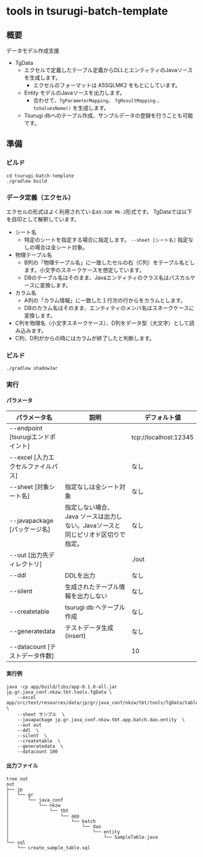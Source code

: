 # tools in tsurugi-batch-template
## 概要
データモデル作成支援

- TgData
  - エクセルで定義したテーブル定義からDLLとエンティティのJavaソースを生成します。
    - エクセルのフォーマットは A5SQLMK2 をもとにしています。
  - Entity モデルのJavaソースを出力します。
    - 合わせて、`TgParameterMapping`、 `TgResultMapping` 、　`toValuesName()` を生成します。
  - Tsurugi dbへのテーブル作成、サンプルデータの登録を行うことも可能です。

## 準備

### ビルド
```shell
cd tsurugi-batch-template
./gradlew build
```

### データ定義（エクセル）
エクセルの形式はよく利用されている`A5:SQK Mk-2`形式です。
TgDataでは以下を目印として解釈しています。
- シート名
  - 特定のシートを指定する場合に指定します。 `--sheet [シート名]` 指定なしの場合は全シート対象。
- 物理テーブル名
  - B列の「物理テーブル名」に一致したセルの右（C列）をテーブル名とします。小文字のスネークケースを想定しています。
  - DBのテーブル名はそのまま、Javaエンティティのクラス名はパスカルケースに変換します。
- カラム名
  - A列の「カラム情報」に一致した１行次の行からをカラムとします。
  - DBのカラム名はそのまま、エンティティのメンバ名はスネークケースに変換します。
- C列を物理名（小文字スネークケース）、D列をデータ型（大文字）として読み込みます。
- C列、D列がからの時にはカラムが終了したと判断します。

### ビルド

```shell
./gradlew shadowJar
```

### 実行
#### パラメータ

| パラメータ名 | 説明 | デフォルト値 |
| --- | --- | --- |
| --endpoint [tsurugiエンドポイント] | | tcp://localhost:12345 |
| --excel [入力エクセルファイルパス]|  | なし |
| --sheet [対象シート名]| 指定なしは全シート対象 | なし |
| --javapackage [パッケージ名] | 指定しない場合、Java ソースは出力しない。Javaソースと同じピリオド区切りで指定。 | なし |
| --out [出力先ディレクトリ] |  | ./out |
| --ddl | DDLを出力 | なし |
| --silent | 生成されたテーブル情報を出力しない | なし |
| --createtable | tsurugi db へテーブル作成 | なし |
| --generatedata | テストデータ生成(insert) | なし |
| --datacount [テストデータ件数] |  | 10 |

#### 実行例

```shell
java -cp app/build/libs/app-0.1.0-all.jar jp.gr.java_conf.nkzw.tbt.tools.TgData \
    --excel app/src/test/resources/data/jp/gr/java_conf/nkzw/tbt/tools/TgData/table_design.xlsx \
    --sheet サンプル  \
    --javapackage jp.gr.java_conf.nkzw.tbt.app.batch.dao.entity  \
    --out out
    --ddl  \
    --silent  \
    --createtable  \
    --generatedata  \
    --datacount 100
```

#### 出力ファイル

```shell
tree out 
out
├── jp
│   └── gr
│       └── java_conf
│           └── nkzw
│               └── tbt
│                   └── app
│                       └── batch
│                           └── dao
│                               └── entity
│                                   └── SampleTable.java
└── sql
    └── create_sample_table.sql
```
